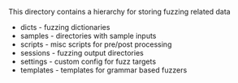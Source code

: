 This directory contains a hierarchy for storing fuzzing related data

- dicts     - fuzzing dictionaries 
- samples   - directories with sample inputs 
- scripts   - misc scripts for pre/post processing
- sessions  - fuzzing output directories 
- settings  - custom config for fuzz targets 
- templates - templates for grammar based fuzzers 
